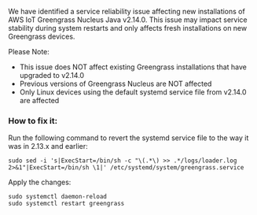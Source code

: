We have identified a service reliability issue affecting new installations of AWS IoT Greengrass Nucleus Java v2.14.0. This issue may impact service stability during system restarts and only affects fresh installations on new Greengrass devices. 

Please Note:
  - This issue does NOT affect existing Greengrass installations that have upgraded to v2.14.0 
  - Previous versions of Greengrass Nucleus are NOT affected
  - Only Linux devices using the default systemd service file from v2.14.0 are affected

### How to fix it:

Run the following command to revert the systemd service file to the way it was in 2.13.x and earlier:

```
sudo sed -i 's|ExecStart=/bin/sh -c "\(.*\) >> .*/logs/loader.log 2>&1"|ExecStart=/bin/sh \1|' /etc/systemd/system/greengrass.service
```

Apply the changes:

```
sudo systemctl daemon-reload
sudo systemctl restart greengrass
```
